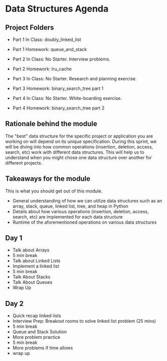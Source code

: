 # Data Structures Agenda
## Project Folders
- Part 1 In Class: doubly_linked_list

- Part 1 Homework: queue_and_stack

- Part 2 In Class: No Starter. Interview problems.

- Part 2 Homework: lru_cache

- Part 3 In Class: No Starter. Research and planning exercise.

- Part 3 Homework: binary_search_tree part 1

- Part 4 In Class: No Starter. White-boarding exercise.

- Part 4 Homework: binary_search_tree part 2

## Rationale behind the module
The "best" data structure for the specific project or application you are working on will depend on its unique specification. During this sprint, we will be diving into how common operations (insertion, deletion, access, search, etc) work with different data structures. This will help us to understand when you might chose one data structure over another for different projects.

## Takeaways for the module
This is what you should get out of this module.

- General understanding of how we can utilize data structures such as an array, stack, queue, linked list, tree, and heap in Python
- Details about how various operations (insertion, deletion, access, search, etc) are implemented for each data structure
- Runtime of the aforementioned operations on various data structures

## Day 1

- Talk about Arrays
- 5 min break
- Talk about Linked Lists
- Implement a linked list
- 5 min break
- Talk About Stacks
- Talk About Queues
- Wrap Up


## Day 2
- Quick recap linked lists
- Interview Prep: Breakout rooms to solve linked list problem (25 mins)
- 5 min break
- Queue and Stack Solution
- More problem practice
- 5 min break
- More problems if time allows
- wrap up